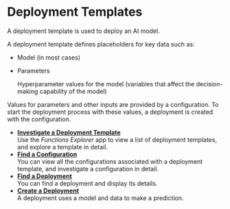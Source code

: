 <!-- loiod180ad2c4e3246b2becfc14c8b31e697 -->

# Deployment Templates

A deployment template is used to deploy an AI model.

A deployment template defines placeholders for key data such as:

-   Model \(in most cases\)

-   Parameters

    Hyperparameter values for the model \(variables that affect the decision-making capability of the model\)


Values for parameters and other inputs are provided by a configuration. To start the deployment process with these values, a deployment is created with the configuration.

-   **[Investigate a Deployment Template](investigate-a-deployment-template-0f68ee0.md "Use the Functions
                                    Explorer app to
		view a list of deployment templates, and explore a template in detail.")**  
Use the *Functions Explorer* app to view a list of deployment templates, and explore a template in detail.
-   **[Find a Configuration](find-a-configuration-642037f.md "You can view all the configurations associated with a deployment template, and
		investigate a configuration in detail.  ")**  
You can view all the configurations associated with a deployment template, and investigate a configuration in detail.
-   **[Find a Deployment](find-a-deployment-94f81c1.md "You can find a deployment and display its details.")**  
You can find a deployment and display its details.
-   **[Create a Deployment](create-a-deployment-081b1a8.md "A deployment uses a model and data to make a prediction.")**  
A deployment uses a model and data to make a prediction.

